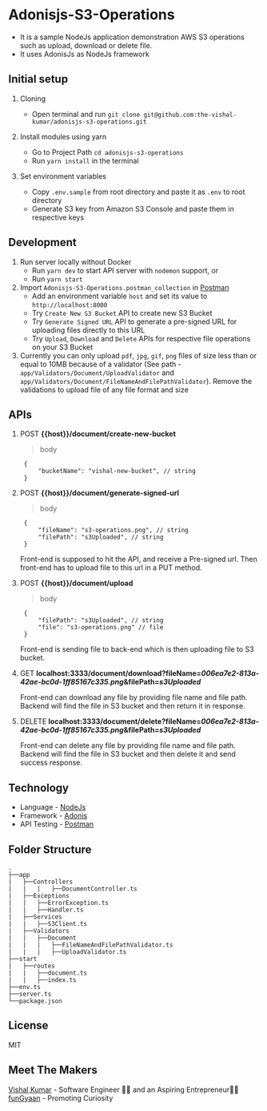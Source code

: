 # Adonisjs-S3-Operations

* It is a sample NodeJs application demonstration AWS S3 operations such as upload, download or delete file.
* It uses AdonisJs as NodeJs framework

## Initial setup
1. Cloning
    - Open terminal and run `git clone git@github.com:the-vishal-kumar/adonisjs-s3-operations.git`

1. Install modules using yarn
    - Go to Project Path `cd adonisjs-s3-operations`
    - Run `yarn install` in the terminal

1. Set environment variables
    - Copy `.env.sample` from root directory and paste it as `.env` to root directory
    - Generate S3 key from Amazon S3 Console and paste them in respective keys

## Development

1. Run server locally without Docker
    - Run `yarn dev` to start API server with `nodemon` support, or
    - Run `yarn start`
1. Import `Adonisjs-S3-Operations.postman_collection` in [Postman]
    - Add an environment variable `host` and set its value to `http://localhost:8000`
    - Try `Create New S3 Bucket` API to create new S3 Bucket
    - Try `Generate Signed URL` API to generate a pre-signed URL for uploading files directly to this URL
    - Try `Upload`, `Download` and `Delete` APIs for respective file operations on your S3 Bucket
1. Currently you can only upload `pdf`, `jpg`, `gif`, `png` files of size less than or equal to 10MB because of a validator (See path - `app/Validators/Document/UploadValidator` and `app/Validators/Document/FileNameAndFilePathValidator`). Remove the validations to upload file of any file format and size

## APIs


1. POST **{{host}}/document/create-new-bucket**

    > body

        {
            "bucketName": "vishal-new-bucket", // string
        }

1. POST **{{host}}/document/generate-signed-url**

    > body

        {
            "fileName": "s3-operations.png", // string
            "filePath": "s3Uploaded", // string
        }

    Front-end is supposed to hit the API, and receive a Pre-signed url. Then front-end has to upload file to this url in a PUT method.

1. POST **{{host}}/document/upload**

    > body

        {
            "filePath": "s3Uploaded", // string
            "file": "s3-operations.png" // file
        }

    Front-end is sending file to back-end which is then uploading file to S3 bucket.

1. GET **localhost:3333/document/download?fileName=*006ea7e2-813a-42ae-bc0d-1ff85167c335.png*&filePath=*s3Uploaded***

    Front-end can download any file by providing file name and file path. Backend will find the file in S3 bucket and then return it in response.

1. DELETE **localhost:3333/document/delete?fileName=*006ea7e2-813a-42ae-bc0d-1ff85167c335.png*&filePath=*s3Uploaded***

    Front-end can delete any file by providing file name and file path. Backend will find the file in S3 bucket and then delete it and send success response.

## Technology
- Language - [NodeJs]
- Framework - [Adonis]
- API Testing - [Postman]

## Folder Structure
    .
    ├──app
    |   ├──Controllers
    |   |   |   ├──DocumentController.ts
    |   ├──Exceptions
    |   |   ├──ErrorException.ts
    |   |   ├──Handler.ts
    |   ├──Services
    |   |   ├──S3Client.ts
    |   ├──Validators
    |   |   ├──Document
    |   |   |   ├──FileNameAndFilePathValidator.ts
    |   |   |   ├──UploadValidator.ts
    ├──start
    |   ├──routes
    |   |   ├──document.ts
    |   |   ├──index.ts
    ├──env.ts
    ├──server.ts
    └──package.json

## License
MIT

## Meet The Makers
[Vishal Kumar] - Software Engineer 👨‍💻 and an Aspiring Entrepreneur👨‍💼  
[funGyaan] - Promoting Curiosity

[NodeJs]: <https://nodejs.dev/>
[Adonis]: <https://adonisjs.com/>
[Postman]: <https://www.postman.com/>
[Vishal Kumar]: <https://www.linkedin.com/in/the-vishal-kumar/>
[funGyaan]: <https://www.funGyaan.com/>